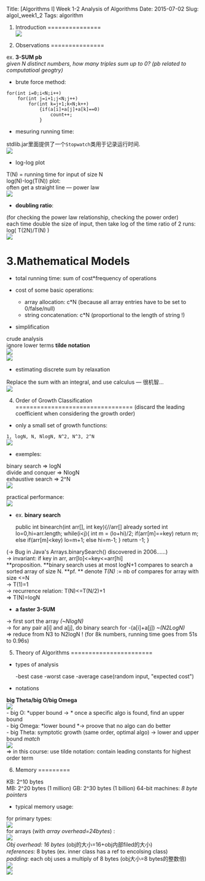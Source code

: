 Title: [Algorithms I] Week 1-2 Analysis of Algorithms
Date: 2015-07-02
Slug:  algoI_week1_2
Tags: algorithm


1. Introduction
===============   
![](_images/algoI_week1_2/pasted_image.png)


2. Observations
===============

ex. **3-SUM pb**  
*given N distinct numbers, how many triples sum up to 0? (pb related to computatioal geogtry)*

* brute force method:

```
for(int i=0;i<N;i++)
    for(int j=i+1;j<N;j++)
        for(int k=j+1;k<N;k++)
            {if(a[i]+a[j]+a[k]==0)
                count++;
            }
```

* mesuring running time:

stdlib.jar里面提供了一个``Stopwatch``类用于记录运行时间.    
![](_images/algoI_week1_2/pasted_image001.png)


* log-log plot

T(N) = running time for input of size N  
log(N)-log(T(N)) plot:  
often get a straight line — power law    
![](_images/algoI_week1_2/pasted_image002.png)

* **doubling ratio**:

(for checking the power law relationship, checking the power order)  
each time double the size of input, then take log of the time ratio of 2 runs: log( T(2N)/T(N) )    
![](_images/algoI_week1_2/pasted_image003.png)  


3.Mathematical Models
=====================


* total running time: sum of cost*frequency of operations 
* cost of some basic operations:

	- array allocation: c*N (because all array entries have to be set to 0/false/null)
	- string concatenation: c*N (proportional to the length  of string !)

* simplification

crude analysis  
ignore lower terms **tilde notation**    
![](_images/algoI_week1_2/pasted_image005.png)    
![](_images/algoI_week1_2/pasted_image004.png)

* estimating discrete sum by relaxation

Replace the sum with an integral, and use calculus — 很机智...     
![](_images/algoI_week1_2/pasted_image006.png)


4. Order of Growth Classification
=================================
(discard the leading coefficient when considering the growth order)


* only a small set of growth functions: 

``1, logN, N, NlogN, N^2, N^3, 2^N   ``   
![](_images/algoI_week1_2/pasted_image007.png)   

* exemples:

binary search ⇒ logN  
divide and conquer ⇒ NlogN  
exhaustive search ⇒ 2^N   
![](_images/algoI_week1_2/pasted_image008.png)
	
practical performance:   
![](_images/algoI_week1_2/pasted_image009.png)  

* ex. **binary search**

    public int binearch(int arr[], int key){//arr[] already sorted
        int lo=0,hi=arr.length;
        while(i<j){
            int m = (lo+hi)/2;
            if(arr[m]==key) return m;
            else if(arr[m]<key) lo=m+1;
            else hi=m-1;
        }
        return -1;
    }

(→ Bug in Java's Arrays.binarySearch() discovered in 2006......)   
→ invariant: if key in arr, arr[lo]<=key<=arr[hi]   
**proposition. **binary search uses at most logN+1 compares to search a sorted array of size N.
**pf. **
denote *T(N)* := nb of compares for array with size <=N  
→ T(1)=1  
→ recurrence relation: T(N)<=T(N/2)+1  
⇒ T(N)=logN  


* **a faster 3-SUM**

→ first sort the array *(~NlogN)*  
→ for any pair a[i] and a[j], do binary search for -(a[i]+a[j])   *~(N2LogN)*  
⇒ reduce from N3 to N2logN ! (for 8k numbers, running time goes from 51s to 0.96s)  


5. Theory of Algorithms
=======================


* types of analysis

	-best case
	-worst case
	-average case(random input, "expected cost")

* notations

**big Theta/big O/big Omega**    
![](_images/algoI_week1_2/pasted_image010.png)     
	- big O: *upper bound  → * once a specific algo is found, find an upper bound  
	- big Omega: *lower bound   *→ proove that no algo can do better  
	- big Theta: symptotic growth (same order, optimal algo)  → lower and upper bound *match*   
![](_images/algoI_week1_2/pasted_image011.png)     
⇒ in this course: use tilde notation: contain leading constants for highest order term
	

6. Memory
=========


KB: 2^10 bytes  
MB: 2^20 bytes (1 million) 
GB: 2^30 bytes (1 billion) 
64-bit machines: *8 byte pointers*  

* typical memory usage:

for primary types:   
![](_images/algoI_week1_2/pasted_image012.png)  
for arrays  (with *array overhead=24bytes*) :    
![](_images/algoI_week1_2/pasted_image013.png)   
*Obj overhead: 16 bytes* (obj的大小=16+obj内部filed的大小)  
*references*: 8 bytes (ex. inner class has a ref to encolsing class)  
*padding*: each obj uses a multiply of 8 bytes (obj大小=8 bytes的整数倍)      
![](_images/algoI_week1_2/pasted_image014.png)     
![](_images/algoI_week1_2/pasted_image015.png)     
